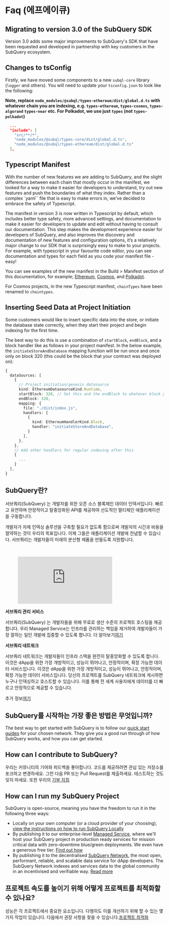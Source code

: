 # Faq (에프에이큐)

## Migrating to version 3.0 of the SubQuery SDK

Version 3.0 adds some major improvements to SubQuery's SDK that have been requested and developed in partnership with key customers in the SubQuery ecosystem.

## Changes to tsConfig

Firstly, we have moved some components to a new `subql-core` library (`logger` and others). You will need to update your `tsconfig.json` to look like the following:

**Note, replace `node_modules/@subql/types-ethereum/dist/global.d.ts` with whatever chain you are indexing, e.g. `types-ethereum`, `types-cosmos`, `types-algorand` `types-near` etc. For Polkadot, we use just `types` (not `types-polkadot`)**

```json
  ...
  "include": [
    "src/**/*",
    "node_modules/@subql/types-core/dist/global.d.ts",
    "node_modules/@subql/types-ethereum/dist/global.d.ts"
  ],
```

## Typescript Manifest

With the number of new features we are adding to SubQuery, and the slight differences between each chain that mostly occur in the manifest, we looked for a way to make it easier for developers to understand, try out new features and push the boundaries of what they index. Rather than a complex `yaml`` file that is easy to make errors in, we’ve decided to embrace the safety of Typescript.

The manifest in version 3 is now written in Typescript by default, which includes better type safety, more advanced settings, and documentation to make it easier for developers to update and edit without having to consult our documentation. This step makes the development experience easier for developers of SubQuery, and also improves the discovery and documentation of new features and configuration options, it’s a relatively major change to our SDK that is surprisingly easy to make to your projects. For example, with typescript in your favourite code editor, you can see documentation and types for each field as you code your manifest file - easy!

You can see examples of the new manifest in the Build > Manifest section of this documentation, for example; [Ethereum](../build/manifest/ethereum.md), [Cosmos](../build/manifest/cosmos.md), and [Polkadot](../build/manifest/polkadot.md).

For Cosmos projects, in the new Typescript manifest, `chainTypes` have been renamed to `chaintypes`.

## Inserting Seed Data at Project Initiation

Some customers would like to insert specific data into the store, or initiate the database state correctly, when they start their project and begin indexing for the first time.

The best way to do this is use a combination of `startBlock`, `endBlock`, and a block handler like as follows in your project manifest. In the below example, the `initiateStoreAndDatabase` mapping function will be run once and once only on block 320 (this could be the block that your contract was deployed on):

```ts
{
  dataSources: [
    {
      // Project initiation/genesis datasource
      kind: EthereumDatasourceKind.Runtime,
      startBlock: 320, // Set this and the endBlock to whatever block you want it to be run on
      endBlock: 320,
      mapping: {
        file: "./dist/index.js",
        handlers: [
          {
            kind: EthereumHandlerKind.Block,
            handler: "initiateStoreAndDatabase",
          }
        ],
      },
    },
    // Add other handlers for regular indexing after this
    {
      ...
    }
  ],
}
```

## SubQuery란?

서브쿼리(SubQuery) 는 개발자를 위한 오픈 소스 블록체인 데이터 인덱서입니다. 빠르고 유연하며 안정적이고 탈중앙화된 API를 제공하여 선도적인 멀티체인 애플리케이션을 구동합니다.

개발자가 자체 인덱싱 솔루션을 구축할 필요가 없도록 함으로써 개발자의 시간과 비용을 절약하는 것이 우리의 목표입니다. 이제 그들은 애플리케이션 개발에 전념할 수 있습니다. 서브쿼리는 개발자들이 미래의 분산형 제품을 만들도록 지원합니다.

<br/>
<figure class="video_container">
<iframe src="https://www.youtube.com/embed/gCpVz_mkWdo" title="하위 쿼리 네트워크 소개" frameborder="0" allow="accelerometer; autoplay; clipboard-write; encrypted-media; gyroscope; picture-in-picture" allowfullscree="true"></iframe>
</figure>

**서브쿼리 관리 서비스**

서브쿼리(SubQuery) 는 개발자들을 위해 무료로 생산 수준의 프로젝트 호스팅을 제공합니다. 우리 Managed Service는 인프라를 관리하는 책임을 제거하여 개발자들이 가장 잘하는 일인 개발에 집중할 수 있도록 합니다. 더 알아보기[여기](/run_publish/publish.md)

**서브쿼리 네트워크**

서브쿼리 네트워크는 개발자들이 인프라 스택을 완전히 탈중앙화할 수 있도록 합니다. 이것은 dApp을 위한 가장 개방적이고, 성능이 뛰어나고, 안정적이며, 확장 가능한 데이터 서비스입니다. 이것은 dApp을 위한 가장 개방적이고, 성능이 뛰어나고, 안정적이며, 확장 가능한 데이터 서비스입니다. 당신의 프로젝트를 SubQuery 네트워크에 게시하면 누구나 인덱싱하고 호스트할 수 있습니다. 이를 통해 전 세계 사용자에게 데이터를 더 빠르고 안정적으로 제공할 수 있습니다.

추가 정보[여기](/subquery_network/introduction.md)

## SubQuery를 시작하는 가장 좋은 방법은 무엇입니까?

The best way to get started with SubQuery is to follow our [quick start guides](../quickstart/quickstart.md) for your chosen network. They give you a good run through of how SubQuery works, and how you can get started.

## How can I contribute to SubQuery?

우리는 커뮤니티의 기여와 피드백을 좋아합니다. 코드를 제공하려면 관심 있는 저장소를 포크하고 변경하세요. 그런 다음 PR 또는 Pull Request를 제출하세요. 테스트하는 것도 잊지 마세요. 또한 우리의 [기부 지침](../miscellaneous/contributing.html)

## How can I run my SubQuery Project

SubQuery is open-source, meaning you have the freedom to run it in the following three ways:

- Locally on your own computer (or a cloud provider of your choosing), [view the instructions on how to run SubQuery Locally](https://academy.subquery.network/run_publish/run.html)
- By publishing it to our enterprise-level [Managed Service](https://managedservice.subquery.network), where we'll host your SubQuery project in production ready services for mission critical data with zero-downtime blue/green deployments. We even have a generous free tier. [Find out how](https://academy.subquery.network/run_publish/publish.html)
- By publishing it to the decentralised [SubQuery Network](https://subquery.network/network), the most open, performant, reliable, and scalable data service for dApp developers. The SubQuery Network indexes and services data to the global community in an incentivised and verifiable way. [Read more](../subquery_network/publish.md)

## 프로젝트 속도를 높이기 위해 어떻게 프로젝트를 최적화할 수 있나요?

성능은 각 프로젝트에서 중요한 요소입니다. 다행히도 이를 개선하기 위해 할 수 있는 몇 가지 작업이 있습니다. 다음에서 권장 사항을 찾을 수 있습니다.[프로젝트 최적화](../build/optimisation.md)
